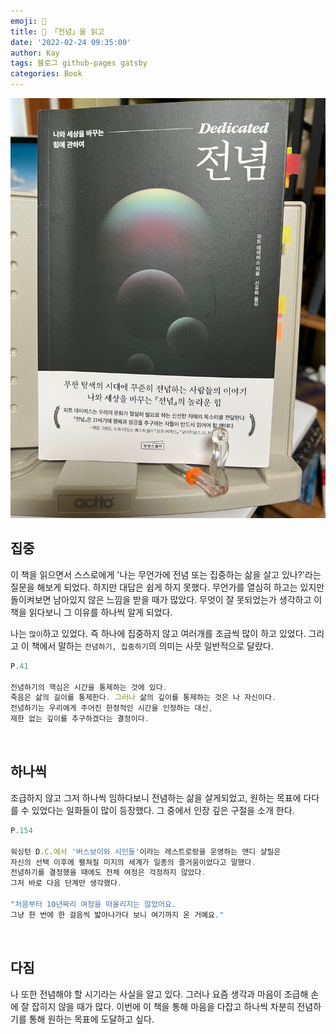 ```yaml
---
emoji: 📕
title: 📕 「전념」을 읽고
date: '2022-02-24 09:35:00'
author: Kay
tags: 블로그 github-pages gatsby
categories: Book
---
```


![book](book.jpeg)

## 집중

이 책을 읽으면서 스스로에게 '나는 무언가에 전념 또는 집중하는 삶을 살고 있나?'라는 질문을 해보게 되었다.
하지만 대답은 쉽게 하지 못했다. 무언가를 열심히 하고는 있지만 돌이켜보면 남아있지 않은 느낌을 받을 때가 많았다.
무엇이 잘 못되었는가 생각하고 이 책을 읽다보니 그 이유를 하나씩 알게 되었다.

나는 `많이`하고 있었다. 즉 하나에 집중하지 않고 여러개를 조금씩 많이 하고 있었다.
그리고 이 책에서 말하는 `전념하기, 집중하기`의 의미는 사뭇 일반적으로 달랐다.

```js
P.41

전념하기의 핵심은 시간을 통제하는 것에 있다.
죽음은 삶의 길이를 통제한다. 그러나 삶의 깊이를 통제하는 것은 나 자신이다.
전념하기는 우리에게 주어진 한정적인 시간을 인정하는 대신,
제한 없는 깊이를 추구하겠다는 결정이다.
```

<br>

## 하나씩

조급하지 않고 그저 하나씩 임하다보니 전념하는 삶을 살게되었고, 원하는 목표에 다다를 수 있었다는 일화들이 많이 등장했다.
그 중에서 인장 깊은 구절을 소개 한다.

```js
P.154

워싱턴 D.C.에서 '버스보이와 시인들'이라는 레스트로랑을 운영하는 앤디 샬릴은
자신의 선택 이후에 펼쳐질 미지의 세계가 일종의 즐거움이었다고 말했다.
전념하기를 결정했을 때에도 전체 여정은 걱정하지 않았다.
그저 바로 다음 단계만 생각했다.

"처음부터 10년짜리 여정을 떠올리지는 않았어요.
그냥 한 번에 한 걸음씩 밟아나가다 보니 여기까지 온 거예요."
```

<br>

## 다짐

나 또한 전념해야 할 시기라는 사실을 알고 있다.
그러나 요즘 생각과 마음이 조급해 손에 잘 잡히지 않을 때가 많다.
이번에 이 책을 통해 마음을 다잡고 하나씩 차분히 전념하기를 통해 원하는 목표에 도달하고 싶다.
